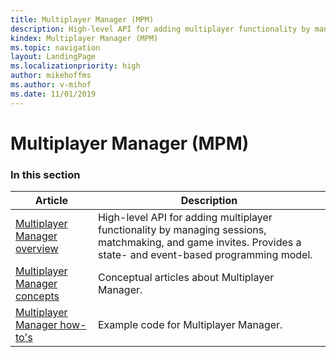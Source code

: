```yaml
---
title: Multiplayer Manager (MPM)
description: High-level API for adding multiplayer functionality by managing sessions, matchmaking, and game invites. Provides a state- and event-based programming model.
kindex: Multiplayer Manager (MPM)
ms.topic: navigation
layout: LandingPage
ms.localizationpriority: high
author: mikehoffms
ms.author: v-mihof
ms.date: 11/01/2019
---
```


# Multiplayer Manager (MPM)


### In this section

| Article | Description |
|---------|-------------|
| [Multiplayer Manager overview](live-multiplayer-manager-overview.md) | High-level API for adding multiplayer functionality by managing sessions, matchmaking, and game invites. Provides a state- and event-based programming model. |
| [Multiplayer Manager concepts](concepts/live-mm-concepts-nav.md) | Conceptual articles about Multiplayer Manager. |
| [Multiplayer Manager how-to's](how-to/live-mm-howto-nav.md) | Example code for Multiplayer Manager. |
